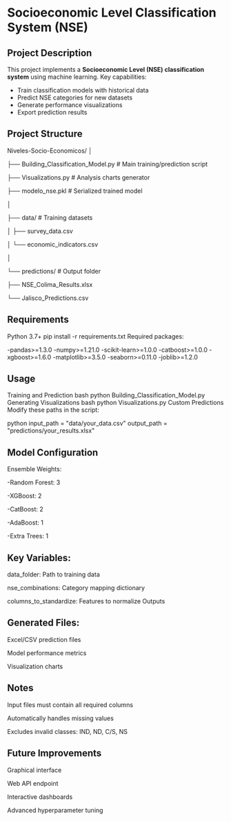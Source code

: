 
# Socioeconomic Level Classification System (NSE)

## Project Description  
This project implements a **Socioeconomic Level (NSE) classification system** using machine learning. Key capabilities:

- Train classification models with historical data
- Predict NSE categories for new datasets
- Generate performance visualizations
- Export prediction results

## Project Structure  
Niveles-Socio-Economicos/
│

├── Building_Classification_Model.py # Main training/prediction script

├── Visualizations.py # Analysis charts generator

├── modelo_nse.pkl # Serialized trained model

│

├── data/ # Training datasets

│ ├── survey_data.csv

│ └── economic_indicators.csv

│

└── predictions/ # Output folder

├── NSE_Colima_Results.xlsx

└── Jalisco_Predictions.csv

## Requirements  
Python 3.7+
pip install -r requirements.txt
Required packages:


-pandas>=1.3.0
-numpy>=1.21.0
-scikit-learn>=1.0.0
-catboost>=1.0.0
-xgboost>=1.6.0
-matplotlib>=3.5.0
-seaborn>=0.11.0
-joblib>=1.2.0

## Usage
Training and Prediction
bash
python Building_Classification_Model.py
Generating Visualizations
bash
python Visualizations.py
Custom Predictions
Modify these paths in the script:

python
input_path = "data/your_data.csv"
output_path = "predictions/your_results.xlsx"
## Model Configuration
Ensemble Weights:

-Random Forest: 3

-XGBoost: 2

-CatBoost: 2

-AdaBoost: 1

-Extra Trees: 1

## Key Variables:

data_folder: Path to training data

nse_combinations: Category mapping dictionary

columns_to_standardize: Features to normalize Outputs

## Generated Files:

Excel/CSV prediction files

Model performance metrics

Visualization charts

## Notes
Input files must contain all required columns

Automatically handles missing values

Excludes invalid classes: IND, ND, C/S, NS

## Future Improvements
Graphical interface

Web API endpoint

Interactive dashboards

Advanced hyperparameter tuning
